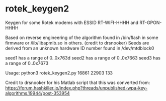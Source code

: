 # rotek_keygen2
Keygen for some Rotek modems with ESSID RT-WIFI-HHHH and RT-GPON-HHHH

Based on reverse engineering of the algorithm found in /bin/flash in some firmware or /lib/libapmib.so in others. (credit to drsnooker)
Seeds are derived from an unknown hardware ID number found in /dev/mtdblock0

seed1 has a range of 0..0x763d
seed2 has a range of 0..0x7663
seed3 has a range of 0..0x7673

Usage: python3 rotek_keygen2.py 16861 22903 133

Credit to drsnooker for his Matlab script that this was converted from: https://forum.hashkiller.io/index.php?threads/unpublished-wpa-key-algorithms.19944/post-353954
